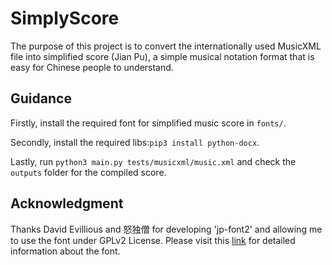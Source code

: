# SimplyScore 
The purpose of this project is to convert the internationally used MusicXML file into simplified score (Jian Pu), a simple musical notation format that is easy for Chinese people to understand.

## Guidance
Firstly, install the required font for simplified music score in `fonts/`.

Secondly, install the required libs:`pip3 install python-docx`.

Lastly, run `python3 main.py tests/musicxml/music.xml` and check the `outputs` folder for the compiled score.

## Acknowledgment

Thanks David Evillious and 怒独僧 for developing 'jp-font2' and allowing me to use the font under GPLv2 License. Please visit this [link](http://www.nuduseng.com/jianpu/) for detailed information about the font.
